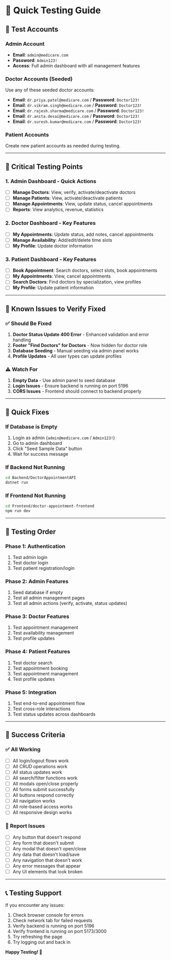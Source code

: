 # 🚀 Quick Testing Guide

## 🔑 **Test Accounts**

### Admin Account
- **Email**: `admin@medicare.com`
- **Password**: `Admin123!`
- **Access**: Full admin dashboard with all management features

### Doctor Accounts (Seeded)
Use any of these seeded doctor accounts:
- **Email**: `dr.priya.patel@medicare.com` / **Password**: `Doctor123!`
- **Email**: `dr.vikram.singh@medicare.com` / **Password**: `Doctor123!`
- **Email**: `dr.rajesh.sharma@medicare.com` / **Password**: `Doctor123!`
- **Email**: `dr.anita.desai@medicare.com` / **Password**: `Doctor123!`
- **Email**: `dr.suresh.kumar@medicare.com` / **Password**: `Doctor123!`

### Patient Accounts
Create new patient accounts as needed during testing.

---

## 🎯 **Critical Testing Points**

### 1. **Admin Dashboard - Quick Actions**
- [ ] **Manage Doctors**: View, verify, activate/deactivate doctors
- [ ] **Manage Patients**: View, activate/deactivate patients  
- [ ] **Manage Appointments**: View, update status, cancel appointments
- [ ] **Reports**: View analytics, revenue, statistics

### 2. **Doctor Dashboard - Key Features**
- [ ] **My Appointments**: Update status, add notes, cancel appointments
- [ ] **Manage Availability**: Add/edit/delete time slots
- [ ] **My Profile**: Update doctor information

### 3. **Patient Dashboard - Key Features**
- [ ] **Book Appointment**: Search doctors, select slots, book appointments
- [ ] **My Appointments**: View, cancel appointments
- [ ] **Search Doctors**: Find doctors by specialization, view profiles
- [ ] **My Profile**: Update patient information

---

## 🐛 **Known Issues to Verify Fixed**

### ✅ **Should Be Fixed**
1. **Doctor Status Update 400 Error** - Enhanced validation and error handling
2. **Footer "Find Doctors" for Doctors** - Now hidden for doctor role
3. **Database Seeding** - Manual seeding via admin panel works
4. **Profile Updates** - All user types can update profiles

### ⚠️ **Watch For**
1. **Empty Data** - Use admin panel to seed database
2. **Login Issues** - Ensure backend is running on port 5196
3. **CORS Issues** - Frontend should connect to backend properly

---

## 🚨 **Quick Fixes**

### If Database is Empty
1. Login as admin (`admin@medicare.com` / `Admin123!`)
2. Go to admin dashboard
3. Click "Seed Sample Data" button
4. Wait for success message

### If Backend Not Running
```bash
cd Backend/DoctorAppointmentAPI
dotnet run
```

### If Frontend Not Running
```bash
cd Frontend/doctor-appointment-frontend
npm run dev
```

---

## 📱 **Testing Order**

### Phase 1: Authentication
1. Test admin login
2. Test doctor login  
3. Test patient registration/login

### Phase 2: Admin Features
1. Seed database if empty
2. Test all admin management pages
3. Test all admin actions (verify, activate, status updates)

### Phase 3: Doctor Features
1. Test appointment management
2. Test availability management
3. Test profile updates

### Phase 4: Patient Features
1. Test doctor search
2. Test appointment booking
3. Test appointment management
4. Test profile updates

### Phase 5: Integration
1. Test end-to-end appointment flow
2. Test cross-role interactions
3. Test status updates across dashboards

---

## 🎯 **Success Criteria**

### ✅ **All Working**
- [ ] All login/logout flows work
- [ ] All CRUD operations work
- [ ] All status updates work
- [ ] All search/filter functions work
- [ ] All modals open/close properly
- [ ] All forms submit successfully
- [ ] All buttons respond correctly
- [ ] All navigation works
- [ ] All role-based access works
- [ ] All responsive design works

### 🚨 **Report Issues**
- [ ] Any button that doesn't respond
- [ ] Any form that doesn't submit
- [ ] Any modal that doesn't open/close
- [ ] Any data that doesn't load/save
- [ ] Any navigation that doesn't work
- [ ] Any error messages that appear
- [ ] Any UI elements that look broken

---

## 📞 **Testing Support**

If you encounter any issues:
1. Check browser console for errors
2. Check network tab for failed requests
3. Verify backend is running on port 5196
4. Verify frontend is running on port 5173/3000
5. Try refreshing the page
6. Try logging out and back in

**Happy Testing! 🎉**

